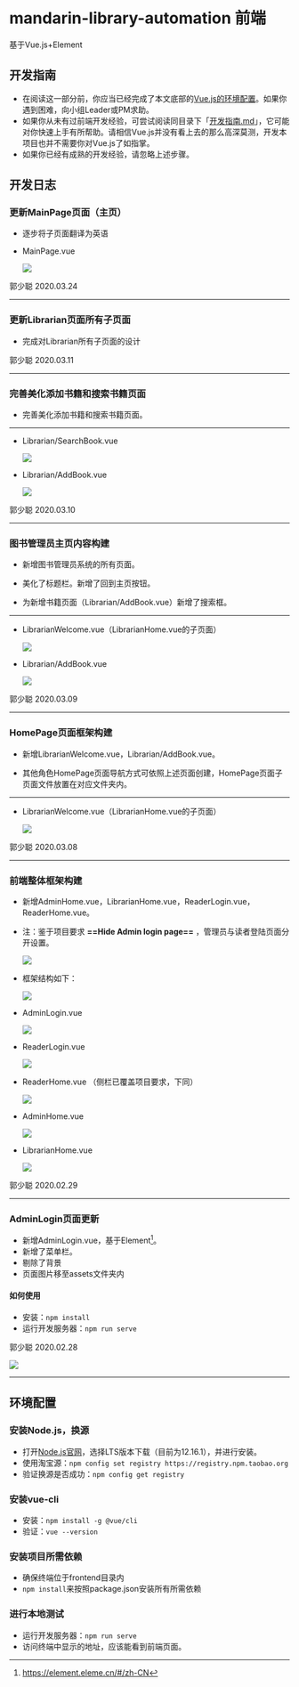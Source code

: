 # mandarin-library-automation 前端

基于Vue.js+Element

## 开发指南

- 在阅读这一部分前，你应当已经完成了本文底部的[Vue.js的环境配置](#环境配置)。如果你遇到困难，向小组Leader或PM求助。
- 如果你从未有过前端开发经验，可尝试阅读同目录下「[开发指南.md](./开发指南.md)」，它可能对你快速上手有所帮助。请相信Vue.js并没有看上去的那么高深莫测，开发本项目也并不需要你对Vue.js了如指掌。
- 如果你已经有成熟的开发经验，请忽略上述步骤。


## 开发日志

### 更新MainPage页面（主页）

- 逐步将子页面翻译为英语

- MainPage.vue

  ![](https://pic.guoshaocong.cn/uploads/small/a324dacff84a51bf2e57f40aa203467e.jpg)

郭少聪
2020.03.24

------

### 更新Librarian页面所有子页面

- 完成对Librarian所有子页面的设计

郭少聪
2020.03.11

------

### 完善美化添加书籍和搜索书籍页面

- 完善美化添加书籍和搜索书籍页面。

------

- Librarian/SearchBook.vue

  ![](https://pic.guoshaocong.cn/uploads/small/5156f797e21fda67be7ffb77258444dc.jpg)

- Librarian/AddBook.vue

  ![](https://pic.guoshaocong.cn/uploads/small/5a079641693923bad4d69edf282969de.jpg)
  

郭少聪
2020.03.10

------

### 图书管理员主页内容构建

- 新增图书管理员系统的所有页面。

- 美化了标题栏。新增了回到主页按钮。

- 为新增书籍页面（Librarian/AddBook.vue）新增了搜索框。

------

- LibrarianWelcome.vue（LibrarianHome.vue的子页面）

  ![](https://pic.guoshaocong.cn/uploads/small/16db7c5cb55fc29e40542200b1d84c33.jpg)

- Librarian/AddBook.vue

  ![](https://pic.guoshaocong.cn/uploads/small/8bba48fa7a26059e6354363c958c748a.jpg)
  

郭少聪
2020.03.09

------


### HomePage页面框架构建

- 新增LibrarianWelcome.vue，Librarian/AddBook.vue。

- 其他角色HomePage页面导航方式可依照上述页面创建，HomePage页面子页面文件放置在对应文件夹内。

------


- LibrarianWelcome.vue（LibrarianHome.vue的子页面）

  ![](https://pic.guoshaocong.cn/uploads/small/4f03ad0b45355e9435a32e6ca7e0206d.jpg)
  

郭少聪
2020.03.08

------

### 前端整体框架构建

- 新增AdminHome.vue，LibrarianHome.vue，ReaderLogin.vue，ReaderHome.vue。

- 注：鉴于项目要求 **==Hide Admin login page==** ，管理员与读者登陆页面分开设置。

  ![](https://pic.guoshaocong.cn/uploads/big/17867e1089c040ed539e688ea980fe63.jpg)

- 框架结构如下：

  ![](https://pic.guoshaocong.cn/uploads/small/7da58cd82113e1f7e0b2ddc93053e1ba.jpg)
  
- AdminLogin.vue

  ![](https://pic.guoshaocong.cn/uploads/small/09d8ec3b7801d12787a732ccee45a7e5.jpg)
  
- ReaderLogin.vue

  ![](https://pic.guoshaocong.cn/uploads/small/89464bbdc0f4ad66b3a068742dd55825.jpg)
  
- ReaderHome.vue （侧栏已覆盖项目要求，下同）

  ![](https://pic.guoshaocong.cn/uploads/small/68bfc903d8dd4e45375f7e124aad4528.jpg)

- AdminHome.vue

  ![](https://pic.guoshaocong.cn/uploads/small/49cc6c76615dfb769e4d69273abdccae.jpg)

- LibrarianHome.vue

  ![](https://pic.guoshaocong.cn/uploads/small/6c9d696c6870515f62a97d1a5b1b14f7.jpg)

郭少聪
2020.02.29

------


### AdminLogin页面更新

- 新增AdminLogin.vue，基于Element[^1]。
- 新增了菜单栏。
- 剔除了背景
- 页面图片移至assets文件夹内

[^1]: https://element.eleme.cn/#/zh-CN

#### 如何使用

- 安装：`npm install`
- 运行开发服务器：`npm run serve`

郭少聪
2020.02.28

<img src="https://pic.guoshaocong.cn/uploads/small/01c984ecd3ddd480dd1ceba3c50cf8fa.jpg">

------


## 环境配置

### 安装Node.js，换源

- 打开[Node.js官网](https://nodejs.org/en/)，选择LTS版本下载（目前为12.16.1），并进行安装。
- 使用淘宝源：`npm config set registry https://registry.npm.taobao.org`
- 验证换源是否成功：`npm config get registry`

### 安装vue-cli

- 安装：`npm install -g @vue/cli`
- 验证：`vue --version`

### 安装项目所需依赖

- 确保终端位于frontend目录内
- `npm install`来按照package.json安装所有所需依赖

### 进行本地测试

- 运行开发服务器：`npm run serve`
- 访问终端中显示的地址，应该能看到前端页面。
